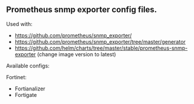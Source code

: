 ## Prometheus snmp exporter config files.

Used with:
- https://github.com/prometheus/snmp_exporter/
- https://github.com/prometheus/snmp_exporter/tree/master/generator
- https://github.com/helm/charts/tree/master/stable/prometheus-snmp-exporter (change image version to latest)

Available configs:

  Fortinet:
  - Fortianalizer
  - Fortigate
